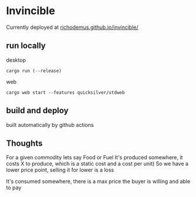 # Invincible
Currently deployed at [richodemus.github.io/invincible/](https://richodemus.github.io/invincible/)

## run locally
desktop
```
cargo run (--release)
```
web
```
cargo web start --features quicksilver/stdweb
```

## build and deploy
built automatically by github actions

## Thoughts
For a given commodity lets say Food or Fuel
It's produced somewhere, it costs X to produce, which is a static cost and a cost per unit)
So we have a lower price point, selling it for lower is a loss

It's consumed somewhere, there is a max price the buyer is willing and able to pay

